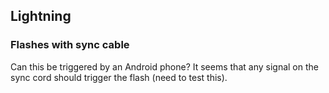 
## Lightning

### Flashes with sync cable

Can this be triggered by an Android phone?  It seems that any signal on the sync cord should trigger the flash (need to test this).
